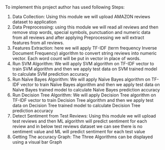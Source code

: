 To implement this project author has used following Steps:
1) Data Collection: Using this module we will upload AMAZON reviews dataset to application
2) Data Preprocessing: using this module we will read all reviews and then remove stop words, special symbols, punctuation and numeric data from all reviews and after applying Preprocessing we will extract features from all reviews.
3) Features Extraction: here we will apply TF-IDF (term frequency Inverse Document Frequency) algorithm to convert string reviews into numeric vector. Each word count will be put in vector in place of words.
4) Run SVM Algorithm: We will apply SVM algorithm on TF-IDF vector to train SVM algorithm and then we apply test data on SVM trained model to calculate SVM prediction accuracy
5) Run Naïve Bayes Algorithm: We will apply Naïve Bayes algorithm on TF-IDF vector to train Naïve Bayes algorithm and then we apply test data on Naïve Bayes trained model to calculate Naïve Bayes prediction accuracy
6) Run Decision Tree Algorithm: We will apply Decision Tree algorithm on TF-IDF vector to train Decision Tree algorithm and then we apply test data on Decision Tree trained model to calculate Decision Tree prediction accuracy
7) Detect Sentiment from Test Reviews: Using this module we will upload test reviews and then ML algorithm will predict sentiment for each review and in below test reviews dataset we can see there is no sentiment value and ML will predict sentiment for each test value
8) Getting The accuracy Graph: The Three Algorithms can be displayed using a visual bar Graph